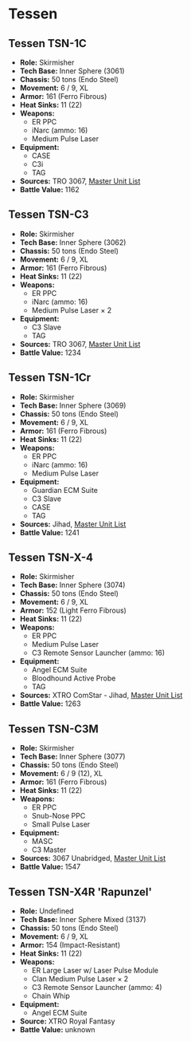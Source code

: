 # Tessen
## Tessen TSN-1C
- **Role:** Skirmisher
- **Tech Base:** Inner Sphere (3061)
- **Chassis:** 50 tons (Endo Steel)
- **Movement:** 6 / 9, XL
- **Armor:** 161 (Ferro Fibrous)
- **Heat Sinks:** 11 (22)
- **Weapons:**
  - ER PPC
  - iNarc (ammo: 16)
  - Medium Pulse Laser
- **Equipment:**
  - CASE
  - C3i
  - TAG
- **Sources:** TRO 3067, [Master Unit List](http://masterunitlist.info/Unit/Details/5208/tessen-tsn-1c)
- **Battle Value:** 1162

## Tessen TSN-C3
- **Role:** Skirmisher
- **Tech Base:** Inner Sphere (3062)
- **Chassis:** 50 tons (Endo Steel)
- **Movement:** 6 / 9, XL
- **Armor:** 161 (Ferro Fibrous)
- **Heat Sinks:** 11 (22)
- **Weapons:**
  - ER PPC
  - iNarc (ammo: 16)
  - Medium Pulse Laser × 2
- **Equipment:**
  - C3 Slave
  - TAG
- **Sources:** TRO 3067, [Master Unit List](http://masterunitlist.info/Unit/Details/5209/tessen-tsn-c3)
- **Battle Value:** 1234

## Tessen TSN-1Cr
- **Role:** Skirmisher
- **Tech Base:** Inner Sphere (3069)
- **Chassis:** 50 tons (Endo Steel)
- **Movement:** 6 / 9, XL
- **Armor:** 161 (Ferro Fibrous)
- **Heat Sinks:** 11 (22)
- **Weapons:**
  - ER PPC
  - iNarc (ammo: 16)
  - Medium Pulse Laser
- **Equipment:**
  - Guardian ECM Suite
  - C3 Slave
  - CASE
  - TAG
- **Sources:** Jihad, [Master Unit List](http://masterunitlist.info/Unit/Details/3172/tessen-tsn-1cr)
- **Battle Value:** 1241

## Tessen TSN-X-4
- **Role:** Skirmisher
- **Tech Base:** Inner Sphere (3074)
- **Chassis:** 50 tons (Endo Steel)
- **Movement:** 6 / 9, XL
- **Armor:** 152 (Light Ferro Fibrous)
- **Heat Sinks:** 11 (22)
- **Weapons:**
  - ER PPC
  - Medium Pulse Laser
  - C3 Remote Sensor Launcher (ammo: 16)
- **Equipment:**
  - Angel ECM Suite
  - Bloodhound Active Probe
  - TAG
- **Sources:** XTRO ComStar - Jihad, [Master Unit List](http://masterunitlist.info/Unit/Details/5549/tessen-tsn-x-4)
- **Battle Value:** 1263

## Tessen TSN-C3M
- **Role:** Skirmisher
- **Tech Base:** Inner Sphere (3077)
- **Chassis:** 50 tons (Endo Steel)
- **Movement:** 6 / 9 (12), XL
- **Armor:** 161 (Ferro Fibrous)
- **Heat Sinks:** 11 (22)
- **Weapons:**
  - ER PPC
  - Snub-Nose PPC
  - Small Pulse Laser
- **Equipment:**
  - MASC
  - C3 Master
- **Sources:** 3067 Unabridged, [Master Unit List](http://masterunitlist.info/Unit/Details/5678/tessen-tsn-c3m)
- **Battle Value:** 1547

## Tessen TSN-X4R 'Rapunzel'
- **Role:** Undefined
- **Tech Base:** Inner Sphere Mixed (3137)
- **Chassis:** 50 tons (Endo Steel)
- **Movement:** 6 / 9, XL
- **Armor:** 154 (Impact-Resistant)
- **Heat Sinks:** 11 (22)
- **Weapons:**
  - ER Large Laser w/ Laser Pulse Module
  - Clan Medium Pulse Laser × 2
  - C3 Remote Sensor Launcher (ammo: 4)
  - Chain Whip
- **Equipment:**
  - Angel ECM Suite
- **Source:** XTRO Royal Fantasy
- **Battle Value:** unknown

